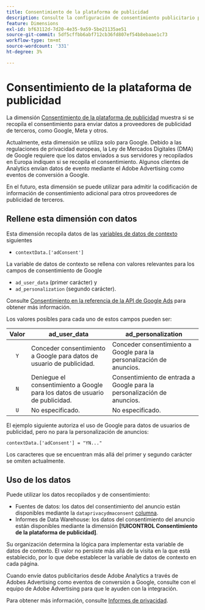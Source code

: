 ```yaml
---
title: Consentimiento de la plataforma de publicidad
description: Consulte la configuración de consentimiento publicitario para proveedores de publicidad de terceros.
feature: Dimensions
exl-id: bf63112d-7d20-4e35-9a59-5be21135ae51
source-git-commit: 5df5cffbb6abf712cb36fd807ef54b8ebaae1c73
workflow-type: tm+mt
source-wordcount: '331'
ht-degree: 3%

---
```


# Consentimiento de la plataforma de publicidad

La dimensión [Consentimiento de la plataforma de publicidad](overview.md) muestra si se recopila el consentimiento para enviar datos a proveedores de publicidad de terceros, como Google, Meta y otros.

Actualmente, esta dimensión se utiliza solo para Google. Debido a las regulaciones de privacidad europeas, la Ley de Mercados Digitales (DMA) de Google requiere que los datos enviados a sus servidores y recopilados en Europa indiquen si se recopila el consentimiento. Algunos clientes de Analytics envían datos de evento mediante el Adobe Advertising como eventos de conversión a Google.

En el futuro, esta dimensión se puede utilizar para admitir la codificación de información de consentimiento adicional para otros proveedores de publicidad de terceros.

## Rellene esta dimensión con datos

Esta dimensión recopila datos de las [variables de datos de contexto](/help/implement/vars/page-vars/contextdata.md) siguientes

* `contextData.['adConsent']`

La variable de datos de contexto se rellena con valores relevantes para los campos de consentimiento de Google

* `ad_user_data` (primer carácter) y
* `ad_personalization` (segundo carácter).

Consulte [Consentimiento en la referencia de la API de Google Ads](https://developers.google.com/google-ads/api/reference/rpc/v15/Consent) para obtener más información.

Los valores posibles para cada uno de estos campos pueden ser:

| Valor | ad_user_data | ad_personalization |
|:-:|---|---|
| `Y` | Conceder consentimiento a Google para datos de usuario de publicidad. | Conceder consentimiento a Google para la personalización de anuncios. |
| `N` | Deniegue el consentimiento a Google para los datos de usuario de publicidad. | Consentimiento de entrada a Google para la personalización de anuncios. |
| `U` | No especificado. | No especificado. |

El ejemplo siguiente autoriza el uso de Google para datos de usuarios de publicidad, pero no para la personalización de anuncios:

```
contextData.['adConsent'] = "YN..."
```

Los caracteres que se encuentran más allá del primer y segundo carácter se omiten actualmente.

## Uso de los datos

Puede utilizar los datos recopilados y de consentimiento:

* Fuentes de datos: los datos del consentimiento del anuncio están disponibles mediante la `dataprivacydmaconsent` [columna](/help/export/analytics-data-feed/c-df-contents/datafeeds-reference.md).
* Informes de Data Warehouse: los datos del consentimiento del anuncio están disponibles mediante la dimensión **[!UICONTROL Consentimiento de la plataforma de publicidad]**.

Su organización determina la lógica para implementar esta variable de datos de contexto. El valor no persiste más allá de la visita en la que está establecido, por lo que debe establecer la variable de datos de contexto en cada página.

Cuando envíe datos publicitarios desde Adobe Analytics a través de Adobes Advertising como eventos de conversión a Google, consulte con el equipo de Adobe Advertising para que le ayuden con la integración.

Para obtener más información, consulte [Informes de privacidad](/help/admin/admin/c-manage-report-suites/c-edit-report-suites/privacy-reporting.md).

